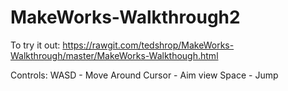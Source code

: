 # MakeWorks-Walkthrough2

To try it out: https://rawgit.com/tedshrop/MakeWorks-Walkthrough/master/MakeWorks-Walkthough.html

Controls:
WASD - Move Around
Cursor - Aim view
Space - Jump
